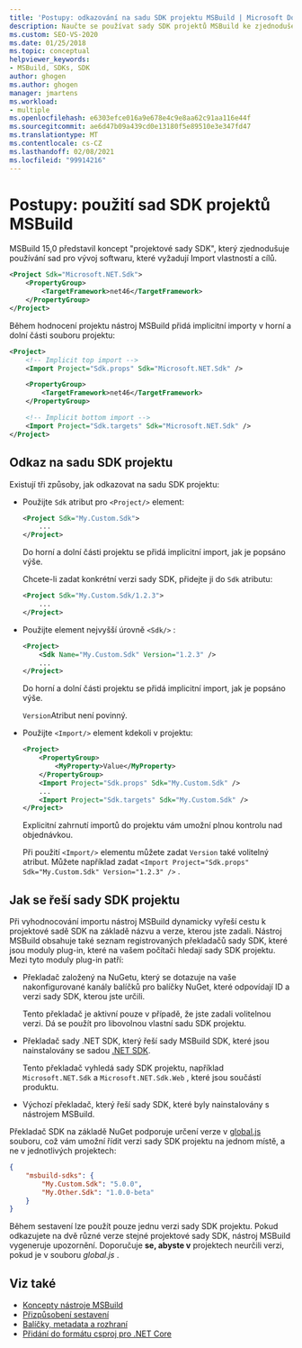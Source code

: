 ```yaml
---
title: 'Postupy: odkazování na sadu SDK projektu MSBuild | Microsoft Docs'
description: Naučte se používat sady SDK projektů MSBuild ke zjednodušení používání sad pro vývoj softwaru, které vyžadují Import vlastností a cílů.
ms.custom: SEO-VS-2020
ms.date: 01/25/2018
ms.topic: conceptual
helpviewer_keywords:
- MSBuild, SDKs, SDK
author: ghogen
ms.author: ghogen
manager: jmartens
ms.workload:
- multiple
ms.openlocfilehash: e6303efce016a9e678e4c9e8aa62c91aa116e44f
ms.sourcegitcommit: ae6d47b09a439cd0e13180f5e89510e3e347fd47
ms.translationtype: MT
ms.contentlocale: cs-CZ
ms.lasthandoff: 02/08/2021
ms.locfileid: "99914216"
---
```

# <a name="how-to-use-msbuild-project-sdks"></a>Postupy: použití sad SDK projektů MSBuild

MSBuild 15,0 představil koncept "projektové sady SDK", který zjednodušuje používání sad pro vývoj softwaru, které vyžadují Import vlastností a cílů.

```xml
<Project Sdk="Microsoft.NET.Sdk">
    <PropertyGroup>
        <TargetFramework>net46</TargetFramework>
    </PropertyGroup>
</Project>
```

Během hodnocení projektu nástroj MSBuild přidá implicitní importy v horní a dolní části souboru projektu:

```xml
<Project>
    <!-- Implicit top import -->
    <Import Project="Sdk.props" Sdk="Microsoft.NET.Sdk" />

    <PropertyGroup>
        <TargetFramework>net46</TargetFramework>
    </PropertyGroup>

    <!-- Implicit bottom import -->
    <Import Project="Sdk.targets" Sdk="Microsoft.NET.Sdk" />
</Project>
```

## <a name="reference-a-project-sdk"></a>Odkaz na sadu SDK projektu

Existují tři způsoby, jak odkazovat na sadu SDK projektu:

- Použijte `Sdk` atribut pro `<Project/>` element:

    ```xml
    <Project Sdk="My.Custom.Sdk">
        ...
    </Project>
    ```

    Do horní a dolní části projektu se přidá implicitní import, jak je popsáno výše.
    
    Chcete-li zadat konkrétní verzi sady SDK, přidejte ji do `Sdk` atributu:

    ```xml
    <Project Sdk="My.Custom.Sdk/1.2.3">
        ...
    </Project>
    ```

- Použijte element nejvyšší úrovně `<Sdk/>` :

    ```xml
    <Project>
        <Sdk Name="My.Custom.Sdk" Version="1.2.3" />
        ...
    </Project>
   ```

   Do horní a dolní části projektu se přidá implicitní import, jak je popsáno výše.
   
   `Version`Atribut není povinný.

- Použijte `<Import/>` element kdekoli v projektu:

    ```xml
    <Project>
        <PropertyGroup>
            <MyProperty>Value</MyProperty>
        </PropertyGroup>
        <Import Project="Sdk.props" Sdk="My.Custom.Sdk" />
        ...
        <Import Project="Sdk.targets" Sdk="My.Custom.Sdk" />
    </Project>
   ```

   Explicitní zahrnutí importů do projektu vám umožní plnou kontrolu nad objednávkou.

   Při použití `<Import/>` elementu můžete zadat `Version` také volitelný atribut. Můžete například zadat `<Import Project="Sdk.props" Sdk="My.Custom.Sdk" Version="1.2.3" />` .

## <a name="how-project-sdks-are-resolved"></a>Jak se řeší sady SDK projektu

Při vyhodnocování importu nástroj MSBuild dynamicky vyřeší cestu k projektové sadě SDK na základě názvu a verze, kterou jste zadali.  Nástroj MSBuild obsahuje také seznam registrovaných překladačů sady SDK, které jsou moduly plug-in, které na vašem počítači hledají sady SDK projektu. Mezi tyto moduly plug-in patří:

- Překladač založený na NuGetu, který se dotazuje na vaše nakonfigurované kanály balíčků pro balíčky NuGet, které odpovídají ID a verzi sady SDK, kterou jste určili.

   Tento překladač je aktivní pouze v případě, že jste zadali volitelnou verzi. Dá se použít pro libovolnou vlastní sadu SDK projektu.
   
- Překladač sady .NET SDK, který řeší sady MSBuild SDK, které jsou nainstalovány se sadou [.NET SDK](/dotnet/core/sdk/).

   Tento překladač vyhledá sady SDK projektu, například `Microsoft.NET.Sdk` a `Microsoft.NET.Sdk.Web` , které jsou součástí produktu.
   
- Výchozí překladač, který řeší sady SDK, které byly nainstalovány s nástrojem MSBuild.

Překladač SDK na základě NuGet podporuje určení verze v [global.js](/dotnet/core/tools/global-json) souboru, což vám umožní řídit verzi sady SDK projektu na jednom místě, a ne v jednotlivých projektech:

```json
{
    "msbuild-sdks": {
        "My.Custom.Sdk": "5.0.0",
        "My.Other.Sdk": "1.0.0-beta"
    }
}
```

Během sestavení lze použít pouze jednu verzi sady SDK projektu. Pokud odkazujete na dvě různé verze stejné projektové sady SDK, nástroj MSBuild vygeneruje upozornění. Doporučuje **se, abyste v** projektech neurčili verzi, pokud je v souboru *global.js* .

## <a name="see-also"></a>Viz také

- [Koncepty nástroje MSBuild](../msbuild/msbuild-concepts.md)
- [Přizpůsobení sestavení](../msbuild/customize-your-build.md)
- [Balíčky, metadata a rozhraní](/dotnet/core/packages)
- [Přidání do formátu csproj pro .NET Core](/dotnet/core/tools/csproj)
